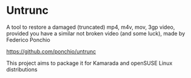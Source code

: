 Untrunc
=======

A tool to restore a damaged (truncated) mp4, m4v, mov, 3gp video, provided you have a similar not broken video (and some luck), made by Federico Ponchio

https://github.com/ponchio/untrunc

This project aims to package it for Kamarada and openSUSE Linux distributions